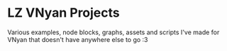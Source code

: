 # LZ VNyan Projects
 Various examples, node blocks, graphs, assets and scripts I've made for VNyan that doesn't have anywhere else to go :3 
